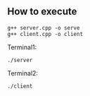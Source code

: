 ## How to execute

```
g++ server.cpp -o serve
g++ client.cpp -o client
```

Terminal1:
```
./server
```
Terminal2:
```
./client
```
